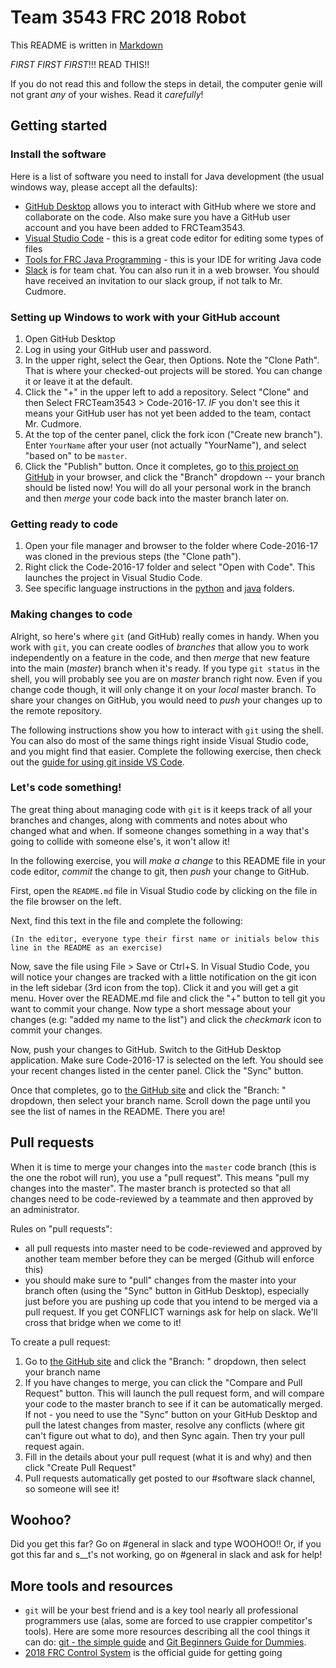 # Team 3543 FRC 2018 Robot

This README is written in [Markdown](https://daringfireball.net/projects/markdown/syntax)

*FIRST FIRST FIRST*!!!  READ THIS!!

If you do not read this and follow the steps in detail, the computer genie will not grant *any* of your wishes.  Read it *carefully*!

## Getting started

### Install the software 

Here is a list of software you need to install for Java development (the usual windows way, please accept all the defaults):

* [GitHub Desktop](https://desktop.github.com/) allows you to interact with GitHub where we store and collaborate on the code.  Also make sure you have a GitHub user account and you have been added to FRCTeam3543.
* [Visual Studio Code](https://code.visualstudio.com/download) - this is a great code editor for editing some types of files
* [Tools for FRC Java Programming](https://wpilib.screenstepslive.com/s/currentCS/m/java) - this is your IDE for writing Java code
* [Slack](https://slack.com/downloads) is for team chat.  You can also run it in a web browser.  You should have received an invitation to our slack group, if not talk to Mr. Cudmore.

### Setting up Windows to work with your GitHub account

1.  Open GitHub Desktop
2.  Log in using your GitHub user and password.
3.  In the upper right, select the Gear, then Options.  Note the "Clone Path".  That is where your checked-out projects will be stored.  You can change it or leave it at the default.
4.  Click the "+" in the upper left to add a repository.  Select "Clone" and then Select FRCTeam3543 > Code-2016-17.  *IF* you don't see this it means your GitHub user has not yet been added to the team, contact Mr. Cudmore.
5.  At the top of the center panel, click the fork icon ("Create new branch").  Enter `YourName` after your user (not actually "YourName"), and select "based on" to be `master`.
6.  Click the "Publish" button.  Once it completes, go to [this project on GitHub](https://github.com/FRCTeam3543/Code-2016-17) in your browser, and click the "Branch" dropdown -- your branch should be listed now!  You will do all your personal work in the branch and then *merge* your code back into the master branch later on.

### Getting ready to code

1.  Open your file manager and browser to the folder where Code-2016-17 was cloned in the previous steps (the "Clone path").
1.  Right click the Code-2016-17 folder and select "Open with Code".  This launches the project in Visual Studio Code.
1.  See specific language instructions in the [python](python/) and [java](java/) folders.

### Making changes to code

Alright, so here's where `git` (and GitHub) really comes in handy.  When you work with `git`, you can create oodles of _branches_ that allow you to work independently on a feature in the code, and then _merge_ that new feature into the main (*master*) branch when it's ready.  If you type `git status` in the shell, you will probably see you are on *master* branch right now.  Even if you change code though, it will only change it on your _local_ master branch.  To share your changes on GitHub, you would need to _push_ your changes up to the remote repository.

The following instructions show you how to interact with `git` using the shell.  You can also do most of the same things right inside Visual Studio code, and you might find that easier.  Complete the following exercise, then check out the [guide for using git inside VS Code](https://code.visualstudio.com/Docs/editor/versioncontrol).

### Let's code something!

The great thing about managing code with `git` is it keeps track of all your branches and changes, along with comments and notes about who changed what and when.  If someone changes something in a way that's going to collide with someone else's, it won't allow it!

In the following exercise, you will *make a change* to this README file in your code editor, *commit* the change to git, then *push* your change to GitHub.

First, open the `README.md` file in Visual Studio code by clicking on the file in the file browser on the left.

Next, find this text in the file and complete the following: 

```
(In the editor, everyone type their first name or initials below this line in the README as an exercise)
```

Now, save the file using File > Save or Ctrl+S.  In Visual Studio Code, you will notice your changes are tracked with a little notification on the git icon in the left sidebar (3rd icon from the top).  Click it and you will get a git menu.  Hover over the README.md file and click the "+" button to tell git you want to commit your change.  Now type a short message about your changes (e.g: "added my name to the list") and click the _checkmark_ icon to commit your changes.  

Now, push your changes to GitHub.  Switch to the GitHub Desktop application.  Make sure Code-2016-17 is selected on the left.  You should see your recent changes listed in the center panel.  Click the "Sync" button.  

Once that completes, go to [the GitHub site](https://github.com/FRCTeam3543/Code-2016-17) and click the "Branch: " dropdown, then select your branch name.  Scroll down the page until you see the list of names in the README.  There you are!

## Pull requests

When it is time to merge your changes into the `master` code branch (this is the one the robot will run), you use a "pull request".  This means "pull my changes into the master".  The master branch is protected so that all changes need to be code-reviewed by a teammate and then approved by an administrator.

Rules on "pull requests":

*  all pull requests into master need to be code-reviewed and approved by another team member before they can be merged (Github will enforce this)
*  you should make sure to "pull" changes from the master into your branch often (using the "Sync" button in GitHub Desktop), especially just before you are pushing up code that you intend to be merged via a pull request. If you get CONFLICT warnings ask for help on slack.  We'll cross that bridge when we come to it!

To create a pull request:

1.  Go to [the GitHub site](https://github.com/FRCTeam3543/Robot2018) and click the "Branch: " dropdown, then select your branch name
1.  If you have changes to merge, you can click the "Compare and Pull Request" button.  This will launch the pull request form, and will compare your code to the master branch to see if it can be automatically merged.  
  If not - you need to use the "Sync" button on your GitHub Desktop and pull the latest changes from master, resolve any conflicts (where git can't figure out what to do), and then Sync again.  Then try your pull request again.
1. Fill in the details about your pull request (what it is and why) and then click "Create Pull Request"  
1. Pull requests automatically get posted to our #software slack channel, so someone will see it!

## Woohoo?

Did you get this far?  Go on #general in slack and type WOOHOO!!  Or, if you got this far and s__t's not working, go on #general in slack and ask for help!

## More tools and resources

*  `git` will be your best friend and is a key tool nearly all professional programmers use (alas, some are forced to use crappier competitor's tools).  Here are some more resources describing all the cool things it can do: [git - the simple guide](http://rogerdudler.github.io/git-guide/) and [Git Beginners Guide for Dummies](https://backlogtool.com/git-guide/en/).
* [2018 FRC Control System](https://wpilib.screenstepslive.com/s/4485) is the official guide for getting going
